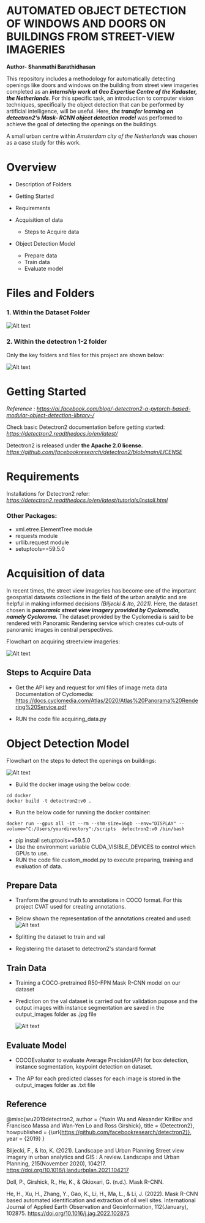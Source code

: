 # **AUTOMATED OBJECT DETECTION OF WINDOWS AND DOORS ON BUILDINGS FROM STREET-VIEW IMAGERIES**

**Author- Shanmathi Barathidhasan**

This repository includes a methodology for automatically detecting openings like doors and windows on the building from street view imageries completed as an **_internship work at Geo Expertise Centre of the Kadaster, the Netherlands_**. For this specific task, an introduction to computer vision techniques, specifically the object detection that can be performed by artificial intelligence, will be useful. Here, **_the transfer learning on detectron2's Mask- RCNN object detection model_** was performed to achieve the goal of detecting the openings on the buildings.

A small urban centre within _Amsterdam city of the Netherlands_ was chosen as a case study for this work.

# Overview 

- Description of Folders
- Getting Started 
- Requirements

- Acquisition of data
    -  Steps to Acquire data
- Object Detection Model 
    - Prepare data
    - Train data 
    - Evaluate model

# Files and Folders
### 1. Within the Dataset Folder
![Alt text](directory_dataset.jpg)

### 2. Within the detectron 1-2 folder
Only the key folders and files for this project are shown below:

![Alt text](directory_detectron.jpg)

# Getting Started 

_Reference : https://ai.facebook.com/blog/-detectron2-a-pytorch-based-modular-object-detection-library-/_

Check basic Detectron2 documentation before getting started: _https://detectron2.readthedocs.io/en/latest/_

Detectron2 is released under **the Apache 2.0 license.** _https://github.com/facebookresearch/detectron2/blob/main/LICENSE_

# Requirements

Installations for Detectron2 refer: _https://detectron2.readthedocs.io/en/latest/tutorials/install.html_

### **Other Packages:**
-  xml.etree.ElementTree module
- requests module
- urllib.request module
- setuptools==59.5.0

#  Acquisition of data 

In recent times, the street view imageries has become one of the important geospatial datasets collections in the field of the urban analytic and are helpful in making informed decisions _(Biljecki & Ito, 2021)._ Here, the dataset chosen is **_panoramic street view imagery provided by Cyclomedia, namely Cycloroma._** The dataset provided by the Cyclomedia is said to be rendered with Panoramic Rendering service which creates cut-outs of panoramic images in central perspectives.

Flowchart on acquiring streetview imageries:

![Alt text](flowchart_1.jpg)



## Steps to Acquire Data
- Get the API key and request for xml files of image meta data
Documentation of Cyclomedia: https://docs.cyclomedia.com/Atlas/2020/Atlas%20Panorama%20Rendering%20Service.pdf

- RUN the code file acquiring_data.py

# Object Detection Model

Flowchart on the steps to detect the openings on buildings:

![Alt text](flowchart_2.JPG)


- Build the docker image using the below code: 
``` 
cd docker
docker build -t detectron2:v0 .
```
- Run the below code for running the docker container:
```
docker run --gpus all -it --rm --shm-size=16gb --env="DISPLAY" --volume="C:/Users/yourdirectory":/scripts  detectron2:v0 /bin/bash
```
- pip install setuptools==59.5.0
- Use the environment variable CUDA_VISIBLE_DEVICES to control which GPUs to use.
- RUN the code file custom_model.py to execute preparing, training and evaluation of data.
## Prepare Data
- Tranform the ground truth to annotations in  COCO format. For this project CVAT used for creating annotations.
- Below shown the representation of the annotations created and used:
![Alt text](annotation_representation.JPG)

- Splitting the dataset to train and val 
- Registering the dataset to detectron2's standard format


## Train Data
- Training a COCO-pretrained R50-FPN Mask R-CNN model on our dataset
- Prediction on the val dataset is carried out for validation pupose and the output images with instance segmentation are saved in the output_images folder as .jpg file

  ![Alt text](outputs.jpg)



## Evaluate Model
- COCOEvaluator to evaluate  Average Precision(AP) for box detection, instance segmentation, keypoint detection on dataset.

- The AP for each predicted classes for each image is stored in the output_images folder as .txt file

## Reference 

@misc{wu2019detectron2,
  author =       {Yuxin Wu and Alexander Kirillov and Francisco Massa and
                  Wan-Yen Lo and Ross Girshick},
  title =        {Detectron2},
  howpublished = {\url{https://github.com/facebookresearch/detectron2}},
  year =         {2019}
}

Biljecki, F., & Ito, K. (2021). Landscape and Urban Planning Street view imagery in urban analytics and GIS : A review. Landscape and Urban Planning, 215(November 2020), 104217. https://doi.org/10.1016/j.landurbplan.2021.104217

Doll, P., Girshick, R., He, K., & Gkioxari, G. (n.d.). Mask R-CNN.

He, H., Xu, H., Zhang, Y., Gao, K., Li, H., Ma, L., & Li, J. (2022). Mask R-CNN based automated identification and extraction of oil well sites. International Journal of Applied Earth Observation and Geoinformation, 112(January), 102875. https://doi.org/10.1016/j.jag.2022.102875